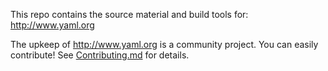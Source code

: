 This repo contains the source material and build tools for: http://www.yaml.org

The upkeep of http://www.yaml.org is a community project. You can easily
contribute! See [Contributing.md](Contributing.md) for details.
